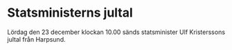 # Statsministerns jultal

Lördag den 23 december klockan 10.00 sänds statsminister Ulf Kristerssons jultal från Harpsund.
